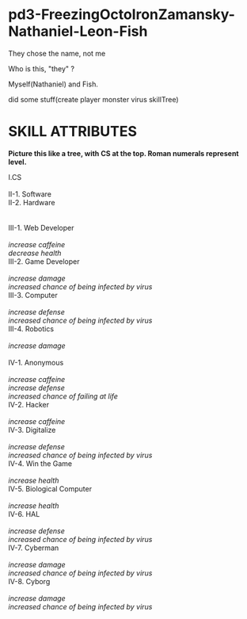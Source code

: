 <html>
<head>
<h1>
pd3-FreezingOctoIronZamansky-Nathaniel-Leon-Fish
</h1>
</head>

<body>
</p>
They chose the name, not me


Who is this, "they" ?

Myself(Nathaniel) and Fish.

did some stuff(create player monster virus skillTree)
</p>
<h1>SKILL ATTRIBUTES </h1>
<b>Picture this like a tree, with CS at the top. Roman numerals represent level.</b>
<p>
I.CS 
<br><br>
II-1. Software<br>
II-2. Hardware<br>
<br><br>
III-1. Web Developer<br>
	<br><i>increase caffeine</i>
	<br><i>decrease health</i><br>
III-2. Game Developer<br>
	<br><i>increase damage</i>
	<br><i>increased chance of being infected by virus</i><br>
III-3. Computer<br>
	<br><i>increase defense</i>
	<br><i>increased chance of being infected by virus</i><br>
III-4. Robotics<br>
	<br><i>increase damage</i>
<br><br>
IV-1. Anonymous<br>
	<br><i>increase caffeine</i>
	<br><i>increase defense</i>
	<br><i>increased chance of failing at life</i><br>
IV-2. Hacker<br>
	<br><i>increase caffeine</i><br>
IV-3. Digitalize<br>
	<br><i>increase defense</i>
	<br><i>increased chance of being infected by virus</i><br>
IV-4. Win the Game<br>
	<br><i>increase health</i><br>
IV-5. Biological Computer<br>
	<br><i>increase health</i><br>
IV-6. HAL<br>
	<br><i>increase defense</i>
	<br><i>increased chance of being infected by virus</i><br>
IV-7. Cyberman<br>
	<br><i>increase damage</i>
	<br><i>increased chance of being infected by virus</i><br>
IV-8. Cyborg<br>
	<br><i>increase damage</i>
	<br><i>increased chance of being infected by virus</i>
</p>

</body>
</html>
